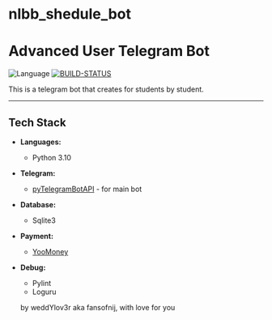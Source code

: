 # nlbb_shedule_bot
# Advanced User Telegram Bot
![Language](https://img.shields.io/badge/Language-Python3.10+-blue.svg?style=flat)
[![BUILD-STATUS](https://github.com/weddYLov3r/nlbb_shedule_bot)](https://github.com/weddYLov3r/nlbb_shedule_bot)

This is a telegram bot that creates for students by student.


--------
## Tech Stack 

- **Languages:**
  - Python 3.10
- **Telegram:**
  - [pyTelegramBotAPI](https://pypi.org/project/pyTelegramBotAPI/#types) - for main bot
- **Database:**
  - Sqlite3
- **Payment:**
  - [YooMoney](https://yoomoney.ru/to/4100117256730936)
- **Debug:**
  - Pylint
  - Loguru
  
  by weddYlov3r aka fansofnij, with love for you
